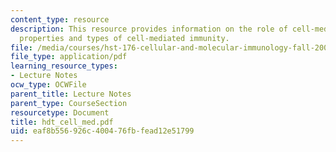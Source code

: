 ```yaml
---
content_type: resource
description: This resource provides information on the role of cell-mediated immunity,
  properties and types of cell-mediated immunity.
file: /media/courses/hst-176-cellular-and-molecular-immunology-fall-2005/eaf8b556926c400476fbfead12e51799_hdt_cell_med.pdf
file_type: application/pdf
learning_resource_types:
- Lecture Notes
ocw_type: OCWFile
parent_title: Lecture Notes
parent_type: CourseSection
resourcetype: Document
title: hdt_cell_med.pdf
uid: eaf8b556-926c-4004-76fb-fead12e51799
---
```

